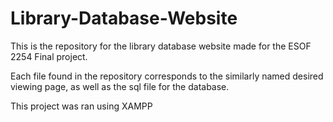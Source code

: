 # Library-Database-Website

This is the repository for the library database website made for the ESOF 2254 Final project.

Each file found in the repository corresponds to the similarly named desired viewing page, as well as the sql file for the database.

This project was ran using XAMPP
